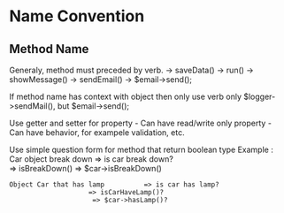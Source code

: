Name Convention
================

Method Name
---------------

Generaly,  method must preceded by verb.
	-> saveData()
	-> run()
	-> showMessage()
	-> sendEmail()
	-> $email->send();
	
If method name has context with object then only use verb only
  $logger->sendMail(), but
  $email->send();

Use getter and setter for property
	- Can have read/write only property
	- Can have behavior,  for exampele validation, etc.
	
Use simple question form for method that return boolean type
 Example :
	Car object break down =>  is car break down?  
					=>  isBreakDown() 
					=> $car->isBreakDown()
					
	Object Car that has lamp          => is car has lamp? 
						=> isCarHaveLamp()?
						 => $car->hasLamp()?
	
